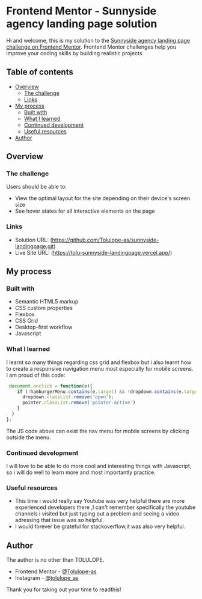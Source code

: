 # Frontend Mentor - Sunnyside agency landing page solution

Hi and welcome, this is my solution to the [Sunnyside agency landing page challenge on Frontend Mentor](https://www.frontendmentor.io/challenges/sunnyside-agency-landing-page-7yVs3B6ef). Frontend Mentor challenges help you improve your coding skills by building realistic projects.

## Table of contents

- [Overview](#overview)
  - [The challenge](#the-challenge)
  - [Links](#links)
- [My process](#my-process)
  - [Built with](#built-with)
  - [What I learned](#what-i-learned)
  - [Continued development](#continued-development)
  - [Useful resources](#useful-resources)
- [Author](#author)




## Overview

### The challenge

Users should be able to:

- View the optimal layout for the site depending on their device's screen size
- See hover states for all interactive elements on the page


### Links

- Solution URL: (https://github.com/Tolulope-as/sunnyside-landingpage.git)
- Live Site URL: (https://tolu-sunnyside-landingpage.vercel.app/)

## My process

### Built with

- Semantic HTML5 markup
- CSS custom properties
- Flexbox
- CSS Grid
- Desktop-first workflow
- Javascript



### What I learned

I learnt so many things regarding css grid and flexbox but i also learnt how to create a responsive navigation menu most especially for mobile screens.
I am proud of this code:


```js
 document.onclick = function(e){
    if (!hamburgerMenu.contains(e.target) && !dropdown.contains(e.target) ) {
      dropdown.classList.remove('open');
      pointer.classList.remove('pointer-active')
    }
  }
};
```
The JS code above can exist the nav menu for mobile screens by clicking outside the menu.

### Continued development
I will love to be able to do more cool and interesting things with Javascript, so i will do well to learn more and most importantly practice.

### Useful resources
- This time i would really say Youtube was very helpful there are more experienced developers there ,I can't remember specifically the youtube channels i visited but just typing out a problem and seeing a video adressing that issue was so helpful.
- I would forever be grateful for stackoverflow,it was also very helpful.


## Author
The author is no other than TOLULOPE.
- Frontend Mentor - [@Tolulope-as](https://www.frontendmentor.io/profile/Tolulope-as)
- Instagram - [@tolulope_as](https://www.instagram.com/tolulope_as)

Thank you for taking out your time to readthis!
